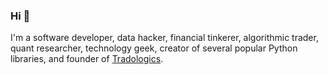 ### Hi 👋

I'm a software developer, data hacker, financial tinkerer, algorithmic trader, quant researcher, technology geek, creator of several popular Python libraries, and founder of [Tradologics](https://tradologics.com).
